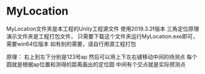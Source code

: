 # MyLocation
MyLocation文件夹是本工程的Unity工程源文件 使用2019.3.2f版本
三角定位原理演示文件夹是工程打包文件，
只需要下载这个文件夹运行MyLocation.exe即可，需要win64位版本
如有别的需要，请自行用源工程打包


原理：
右上到左下分别是123号ap 然后可以用上下左右键移动中间的待测点
每个圆就是根据ap位置和测得的距离画出的定位圆 中间有个交点就是实际预测点